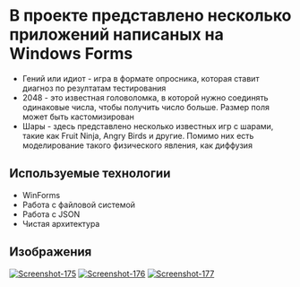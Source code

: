# В проекте представлено несколько приложений написаных на Windows Forms
<ul>
  <li>Гений или идиот - игра в формате опросника, которая ставит диагноз по резултатам тестирования</li>
  <li>2048 - это известная головоломка, в которой нужно соединять одинаковые числа, чтобы получить число больше. Размер поля может быть кастомизирован</li>
  <li>Шары - здесь представлено несколько известных игр с шарами, такие как Fruit Ninja, Angry Birds и другие. Помимо них есть моделирование такого физического явления, как диффузия</li>
</ul>

## Используемые технологии
<ul>
  <li>WinForms</li>
  <li>Работа с файловой системой</li>
  <li>Работа с JSON</li>
  <li>Чистая архитектура</li>
</ul>
<h2>Изображения</h2>
<a href="https://postimg.cc/4m2m3FJp" target="_blank"><img src="https://i.postimg.cc/4m2m3FJp/Screenshot-175.png" alt="Screenshot-175"/></a>
<a href="https://postimg.cc/xXW8vJNC" target="_blank"><img src="https://i.postimg.cc/xXW8vJNC/Screenshot-176.png" alt="Screenshot-176"/></a>
<a href="https://postimg.cc/KKBzJGt5" target="_blank"><img src="https://i.postimg.cc/KKBzJGt5/Screenshot-177.png" alt="Screenshot-177"/></a>

